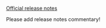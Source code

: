 [Official release notes](https://github.com/clojure/clojure/blob/clojure-1.4.0/changes.md)

Please add release notes commentary!
